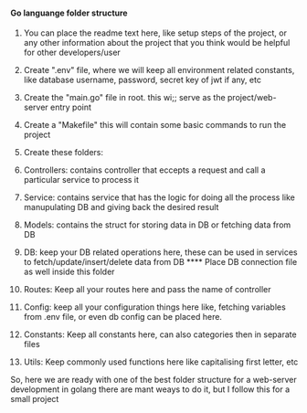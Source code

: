 #### Go languange folder structure ####

1. You can place the readme text here, like setup steps of the project, or any other information about the project that you think would be helpful for other developers/user

2. Create ".env" file, where we will keep all environment related constants, like database username, password, secret key of jwt if any, etc

3. Create the "main.go" file in root. this wi;; serve as the project/web-server entry point

4. Create a "Makefile" this will contain some basic commands to run the project

5. Create these folders:
  1. Controllers: contains controller that eccepts a request and call a particular service to process it

  2. Service: contains service that has the logic for doing all the process like manupulating DB and giving back the desired result
  
  3. Models: contains the struct for storing data in DB or fetching data from DB
  
  4. DB: keep your DB related operations here, these can be used in services to fetch/update/insert/delete data from DB
      **** Place DB connection file as well inside this folder
  5. Routes: Keep all your routes here and pass the name of controller
  6. Config: keep all your configuration things here like, fetching variables from .env file, or even db config can be placed here.
  7. Constants: Keep all constants here, can also categories then in separate files
  8. Utils: Keep commonly used functions here like capitalising first letter, etc


So, here we are ready with one of the best folder structure for a web-server development in golang there are mant weays to do it, but I follow this for a small project
